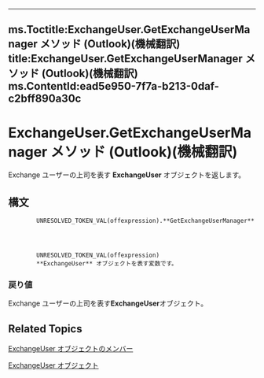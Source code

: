 

---
ms.Toctitle:ExchangeUser.GetExchangeUserManager メソッド (Outlook)(機械翻訳)
title:ExchangeUser.GetExchangeUserManager メソッド (Outlook)(機械翻訳)
ms.ContentId:ead5e950-7f7a-b213-0daf-c2bff890a30c
---
# ExchangeUser.GetExchangeUserManager メソッド (Outlook)(機械翻訳)




Exchange ユーザーの上司を表す **ExchangeUser** オブジェクトを返します。

## 構文

            UNRESOLVED_TOKEN_VAL(offexpression).**GetExchangeUserManager**




            UNRESOLVED_TOKEN_VAL(offexpression)
            **ExchangeUser** オブジェクトを表す変数です。

### 戻り値
Exchange ユーザーの上司を表す**ExchangeUser**オブジェクト。





## Related Topics

[ExchangeUser オブジェクトのメンバー](b9489e9d-0b8e-1c8d-d5df-8def4b1ee5e8.md)

[ExchangeUser オブジェクト](6ec117d1-7fdb-aa36-b567-1242f8238df0.md)




